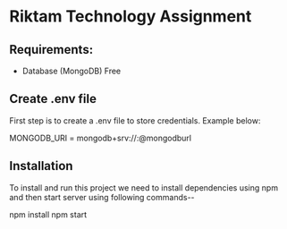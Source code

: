 # Riktam Technology Assignment

## Requirements:
- Database (MongoDB) Free

## Create .env file
First step is to create a .env file to store credentials. Example below:

MONGODB_URI = mongodb+srv://<username>:<password>@mongodburl

## Installation
To install and run this project we need to install dependencies using npm and then start server using following commands--

npm install
npm start
